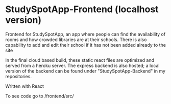 # StudySpotApp-Frontend (localhost version)

Frontend for StudySpotApp, an app where people can find the availability of rooms and how crowded libraries are at their schools.
  There is also capability to add and edit their school if it has not been added already to the site
  
  In the final cloud based build, these static react files are optimized and served from a heroku server. The express backend is also hosted; a local version of the backend can be found under "StudySpotApp-Backend" in my repositories.
  
  Written with React

To see code go to /frontend/src/
